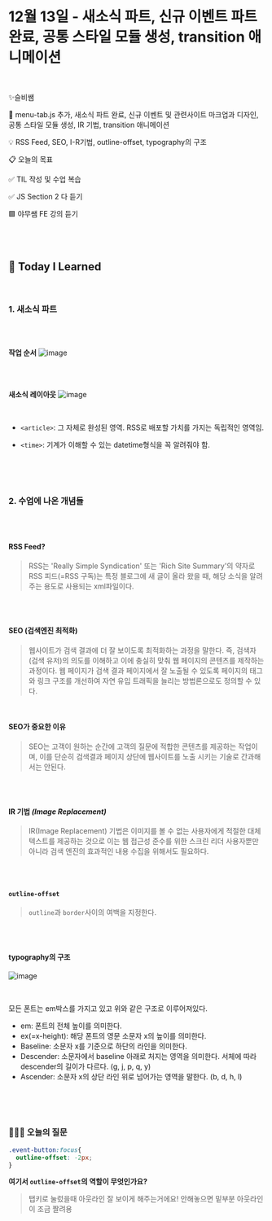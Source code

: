 # 12월 13일 - 새소식 파트, 신규 이벤트 파트 완료, 공통 스타일 모듈 생성, transition 애니메이션

<br>

✨슬비쌤

📌 menu-tab.js 추가, 새소식 파트 완료, 신규 이벤트 및 관련사이트 마크업과 디자인, 공통 스타일 모듈 생성, IR 기법, transition 애니메이션

💡 RSS Feed, SEO, I-R기법, outline-offset, typography의 구조

📋 오늘의 목표

✅ TIL 작성 및 수업 복습

✅ JS Section 2 다 듣기

🟩 야무쌤 FE 강의 듣기



<br/>
<br/>

## 📝 **Today I Learned**

<br/>

### 1. 새소식 파트 

<br/>
<br/>


**작업 순서**
![image](https://user-images.githubusercontent.com/102462534/207329934-dca0257c-c465-4164-9b98-a62d1ca51b32.png)

<br/>
<br/>

**새소식 레이아웃**
![image](https://user-images.githubusercontent.com/102462534/207329975-078a2f1b-f77f-4026-a8ba-4af15ad4aec4.png)

<br/>

- `<article>`: 그 자체로 완성된 영역. RSS로 배포할 가치를 가지는 독립적인 영역임.

- `<time>`: 기계가 이해할 수 있는 datetime형식을 꼭 알려줘야 함.


<br/>
<br/>
<br/>

### 2. 수업에 나온 개념들
<br/>
<br/>

#### RSS Feed?
> RSS는 'Really Simple Syndication' 또는 'Rich Site Summary'의 약자로 RSS 피드(=RSS 구독)는 특정 블로그에 새 글이 올라 왔을 때, 해당 소식을 알려주는 용도로 사용되는 xml파일이다.

<br/>
<br/>

#### SEO (검색엔진 최적화)
> 웹사이트가 검색 결과에 더 잘 보이도록 최적화하는 과정을 말한다. 즉, 검색자(검색 유저)의 의도를 이해하고 이에 충실히 맞춰 웹 페이지의 콘텐츠를 제작하는 과정이다. 웹 페이지가 검색 결과 페이지에서 잘 노출될 수 있도록 페이지의 태그와 링크 구조를 개선하여 자연 유입 트래픽을 늘리는 방법론으로도 정의할 수 있다.

<br/>

#### SEO가 중요한 이유
> SEO는 고객이 원하는 순간에 고객의 질문에 적합한 콘텐츠를 제공하는 작업이며, 이를 단순히 검색결과 페이지 상단에 웹사이트를 노출 시키는 기술로 간과해서는 안된다.

<br/>
<br/>

#### IR 기법  *(Image Replacement)*
> IR(Image Replacement) 기법은 이미지를 볼 수 없는 사용자에게 적절한 대체 텍스트를 제공하는 것으로 이는 웹 접근성 준수를 위한 스크린 리더 사용자뿐만 아니라 검색 엔진의 효과적인 내용 수집을 위해서도 필요하다.

<br/>
<br/>

#### `outline-offset`

> `outline`과 `border`사이의 여백을 지정한다.

<br/>
<br/>

#### typography의 구조

![image](https://user-images.githubusercontent.com/102462534/207337029-8bd7a37e-1acc-40f8-b691-adc5bb02850d.png)

<br/>

모든 폰트는 em박스를 가지고 있고 위와 같은 구조로 이루어져있다.

- em: 폰트의 전체 높이를 의미한다.
- ex(=x-height): 해당 폰트의 영문 소문자 x의 높이를 의미한다.
- Baseline: 소문자 x를 기준으로 하단의 라인을 의미한다.
- Descender: 소문자에서 baseline 아래로 처지는 영역을 의미한다. 서체에 따라 descender의 길이가 다르다. (g, j, p, q, y)
- Ascender: 소문자 x의 상단 라인 위로 넘어가는 영역을 말한다. (b, d, h, l)

<br/>
<br/>
<br/>

### 🙋🏻‍♀️ 오늘의 질문

```css
.event-button:focus{
  outline-offset: -2px;
}
```

**여기서 `outline-offset`의 역할이 무엇인가요?**

> 탭키로 눌렀을때 아웃라인 잘 보이게 해주는거에요! 안해놓으면 밑부분 아웃라인이 조금 짤려용

<br/>
<br/>
<br/>
